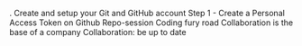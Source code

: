  . Create and setup your Git and GitHub account
Step 1 - Create a Personal Access Token on Github
 Repo-session
 Coding fury road
 Collaboration is the base of a company
Collaboration: be up to date


